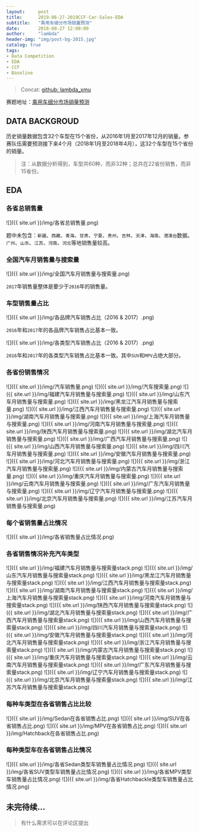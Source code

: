 ```yaml
---
layout:     post
title:      2019-08-27-2019CCF-Car-Sales-EDA
subtitle:   "乘用车细分市场销量预测"
date:       2018-08-27 12:00:00
author:     "lambda"
header-img: "img/post-bg-2015.jpg"
catalog: true
tags:
- Data Competition
- EDA
- CCF
- Baseline
---
```


> Concat: [github: lambda_xmu](https://github.com/lambda-xmu)

赛题地址：[乘用车细分市场销量预测](https://www.datafountain.cn/competitions/352)

## DATA BACKGROUD
历史销量数据包含32个车型在15个省份，从2016年1月至2017年12月的销量。参赛队伍需要预测接下来4个月（2018年1月至2018年4月），这32个车型在15个省份的销量。
> 注：从数据分析得到，车型共60种，而非32种；总共在22省份销售，而非15省份。

## EDA
### 各省总销售量

![]({{ site.url }}/img/各省总销售量.png)

题中未包含：`新疆`、`西藏`、`青海`、`甘肃`、`宁夏`、`贵州`、`吉林`、`天津`、`海南`、`港澳台`数据。`广州`、`山东`、`江苏`、`河南`、`河北`等地销售量较高。

### 全国汽车月销售量与搜索量

![]({{ site.url }}/img/全国汽车月销售量与搜索量.png)

`2017`年销售量整体是要少于`2016`年的销售量。

### 车型销售量占比

![]({{ site.url }}/img/各品牌汽车销售占比（2016 & 2017）.png)

`2016`年和`2017`年的各品牌汽车销售占比基本一致。

![]({{ site.url }}/img/各类型汽车销售占比（2016 & 2017）.png)

`2016`年和`2017`年的各类型汽车销售占比基本一致。其中`SUV`和`MPV`占绝大部分。

### 各省份销售情况

![]({{ site.url }}/img/汽车销售量.png)
![]({{ site.url }}/img/汽车搜索量.png)
![]({{ site.url }}/img/福建汽车月销售量与搜索量.png)
![]({{ site.url }}/img/山东汽车月销售量与搜索量.png)
![]({{ site.url }}/img/黑龙江汽车月销售量与搜索量.png)
![]({{ site.url }}/img/江西汽车月销售量与搜索量.png)
![]({{ site.url }}/img/湖南汽车月销售量与搜索量.png)
![]({{ site.url }}/img/上海汽车月销售量与搜索量.png)
![]({{ site.url }}/img/河南汽车月销售量与搜索量.png)
![]({{ site.url }}/img/陕西汽车月销售量与搜索量.png)
![]({{ site.url }}/img/湖北汽车月销售量与搜索量.png)
![]({{ site.url }}/img/广西汽车月销售量与搜索量.png)
![]({{ site.url }}/img/山西汽车月销售量与搜索量.png)
![]({{ site.url }}/img/四川汽车月销售量与搜索量.png)
![]({{ site.url }}/img/安徽汽车月销售量与搜索量.png)
![]({{ site.url }}/img/河北汽车月销售量与搜索量.png)
![]({{ site.url }}/img/浙江汽车月销售量与搜索量.png)
![]({{ site.url }}/img/内蒙古汽车月销售量与搜索量.png)
![]({{ site.url }}/img/重庆汽车月销售量与搜索量.png)
![]({{ site.url }}/img/云南汽车月销售量与搜索量.png)
![]({{ site.url }}/img/广东汽车月销售量与搜索量.png)
![]({{ site.url }}/img/辽宁汽车月销售量与搜索量.png)
![]({{ site.url }}/img/北京汽车月销售量与搜索量.png)
![]({{ site.url }}/img/江苏汽车月销售量与搜索量.png)

### 每个省销售量占比情况
![]({{ site.url }}/img/各省销售量占比情况.png)

### 各省销售情况补充汽车类型
![]({{ site.url }}/img/福建汽车月销售量与搜索量stack.png)
![]({{ site.url }}/img/山东汽车月销售量与搜索量stack.png)
![]({{ site.url }}/img/黑龙江汽车月销售量与搜索量stack.png)
![]({{ site.url }}/img/江西汽车月销售量与搜索量stack.png)
![]({{ site.url }}/img/湖南汽车月销售量与搜索量stack.png)
![]({{ site.url }}/img/上海汽车月销售量与搜索量stack.png)
![]({{ site.url }}/img/河南汽车月销售量与搜索量stack.png)
![]({{ site.url }}/img/陕西汽车月销售量与搜索量stack.png)
![]({{ site.url }}/img/湖北汽车月销售量与搜索量stack.png)
![]({{ site.url }}/img/广西汽车月销售量与搜索量stack.png)
![]({{ site.url }}/img/山西汽车月销售量与搜索量stack.png)
![]({{ site.url }}/img/四川汽车月销售量与搜索量stack.png)
![]({{ site.url }}/img/安徽汽车月销售量与搜索量stack.png)
![]({{ site.url }}/img/河北汽车月销售量与搜索量stack.png)
![]({{ site.url }}/img/浙江汽车月销售量与搜索量stack.png)
![]({{ site.url }}/img/内蒙古汽车月销售量与搜索量stack.png)
![]({{ site.url }}/img/重庆汽车月销售量与搜索量stack.png)
![]({{ site.url }}/img/云南汽车月销售量与搜索量stack.png)
![]({{ site.url }}/img/广东汽车月销售量与搜索量stack.png)
![]({{ site.url }}/img/辽宁汽车月销售量与搜索量stack.png)
![]({{ site.url }}/img/北京汽车月销售量与搜索量stack.png)
![]({{ site.url }}/img/江苏汽车月销售量与搜索量stack.png)

### 每种车类型在各省销售占比比较
![]({{ site.url }}/img/Sedan在各省销售占比.png)
![]({{ site.url }}/img/SUV在各省销售占比.png)
![]({{ site.url }}/img/MPV在各省销售占比.png)
![]({{ site.url }}/img/Hatchback在各省销售占比.png)

### 每种类型车在各省销售占比情况
![]({{ site.url }}/img/各省Sedan类型车销售量占比情况.png)
![]({{ site.url }}/img/各省SUV类型车销售量占比情况.png)
![]({{ site.url }}/img/各省MPV类型车销售量占比情况.png)
![]({{ site.url }}/img/各省Hatchbackle类型车销售量占比情况.png)

## 未完待续...
>有什么需求可以在评论区提出
